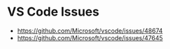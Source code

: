 # VS Code Issues

- https://github.com/Microsoft/vscode/issues/48674
- https://github.com/Microsoft/vscode/issues/47645
